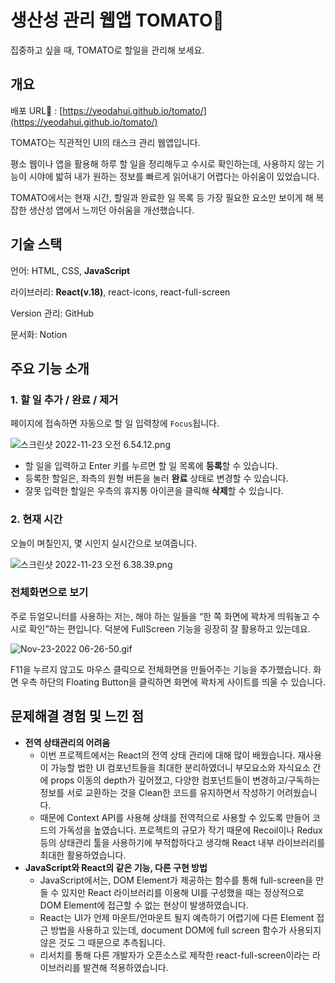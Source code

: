 # 생산성 관리 웹앱 TOMATO🍅

집중하고 싶을 때, TOMATO로 할일을 관리해 보세요.

## 개요

배포 URL🔗 : 
[https://yeodahui.github.io/tomato/](https://yeodahui.github.io/tomato/)

TOMATO는 직관적인 UI의 태스크 관리 웹앱입니다.

평소 웹이나 앱을 활용해 하루 할 일을 정리해두고 수시로 확인하는데, 사용하지 않는 기능이 시야에 밟혀 내가 원하는 정보를 빠르게 읽어내기 어렵다는 아쉬움이 있었습니다.

TOMATO에서는 현재 시간, 할일과 완료한 일 목록 등 가장 필요한 요소만 보이게 해 복잡한 생산성 앱에서 느끼던 아쉬움을 개선했습니다.

## 기술 스택

언어: HTML, CSS, **JavaScript**

라이브러리: **React(v.18)**, react-icons, react-full-screen

Version 관리: GitHub

문서화: Notion

## 주요 기능 소개

### 1. 할 일 추가 / 완료 / 제거

페이지에 접속하면 자동으로 할 일 입력창에 `Focus`됩니다.

![스크린샷 2022-11-23 오전 6.54.12.png](https://s3-us-west-2.amazonaws.com/secure.notion-static.com/e463aeb8-8c08-4b84-9093-8e24e5f39120/%E1%84%89%E1%85%B3%E1%84%8F%E1%85%B3%E1%84%85%E1%85%B5%E1%86%AB%E1%84%89%E1%85%A3%E1%86%BA_2022-11-23_%E1%84%8B%E1%85%A9%E1%84%8C%E1%85%A5%E1%86%AB_6.54.12.png)

- 할 일을 입력하고 Enter 키를 누르면 할 일 목록에 **등록**할 수 있습니다.
- 등록한 할일은, 좌측의 원형 버튼을 눌러 **완료** 상태로 변경할 수 있습니다.
- 잘못 입력한 할일은 우측의 휴지통 아이콘을 클릭해 **삭제**할 수 있습니다.

### 2. 현재 시간

오늘이 며칠인지, 몇 시인지 실시간으로 보여줍니다.

![스크린샷 2022-11-23 오전 6.38.39.png](https://s3-us-west-2.amazonaws.com/secure.notion-static.com/8785d4c9-231f-4383-9759-fcf543da71e5/%E1%84%89%E1%85%B3%E1%84%8F%E1%85%B3%E1%84%85%E1%85%B5%E1%86%AB%E1%84%89%E1%85%A3%E1%86%BA_2022-11-23_%E1%84%8B%E1%85%A9%E1%84%8C%E1%85%A5%E1%86%AB_6.38.39.png)

### 전체화면으로 보기

주로 듀얼모니터를 사용하는 저는, 해야 하는 일들을 “한 쪽 화면에 꽉차게 띄워놓고 수시로 확인”하는 편입니다. 덕분에 FullScreen 기능을 굉장히 잘 활용하고 있는데요.

![Nov-23-2022 06-26-50.gif](https://s3-us-west-2.amazonaws.com/secure.notion-static.com/de1b7198-5cab-4b8b-8e15-fc80b992572f/Nov-23-2022_06-26-50.gif)

F11을 누르지 않고도 마우스 클릭으로 전체화면을 만들어주는 기능을 추가했습니다. 화면 우측 하단의 Floating Button을 클릭하면 화면에 꽉차게 사이트를 띄울 수 있습니다.

## 문제해결 경험 및 느낀 점

- **전역 상태관리의 어려움**
    - 이번 프로젝트에서는 React의 전역 상태 관리에 대해 많이 배웠습니다. 재사용이 가능할 법한 UI 컴포넌트들을 최대한 분리하였더니 부모요소와 자식요소 간에 props 이동의 depth가 깊어졌고, 다양한 컴포넌트들이 변경하고/구독하는 정보를 서로 교환하는 것을 Clean한 코드를 유지하면서 작성하기 어려웠습니다.
    - 때문에 Context API를 사용해 상태를 전역적으로 사용할 수 있도록 만들어 코드의 가독성을 높였습니다. 프로젝트의 규모가 작기 때문에 Recoil이나 Redux등의 상태관리 툴을 사용하기에 부적합하다고 생각해 React 내부 라이브러리를 최대한 활용하였습니다.
- **JavaScript와 React의 같은 기능, 다른 구현 방법**
    - JavaScript에서는, DOM Element가 제공하는 함수를 통해 full-screen을 만들 수 있지만 React 라이브러리를 이용해 UI를 구성했을 때는 정상적으로 DOM Element에 접근할 수 없는 현상이 발생하였습니다.
    - React는 UI가 언제 마운트/언마운트 될지 예측하기 어렵기에 다른 Element 접근 방법을 사용하고 있는데, document DOM에 full screen 함수가 사용되지 않은 것도 그 때문으로 추측됩니다.
    - 리서치를 통해 다른 개발자가 오픈소스로 제작한 react-full-screen이라는 라이브러리를 발견해 적용하였습니다.
